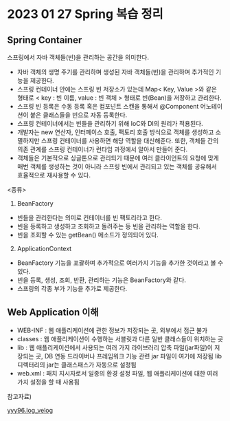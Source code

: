 # 2023 01 27 Spring 복습 정리 

## Spring Container
스프링에서 자바 객체들(빈)을 관리하는 공간을 의미한다. 
- 자바 객체의 생명 주기를 관리하며 생성된 자바 객체들(빈)을 관리하며 추가적인 기능을 제공한다. 
- 스프링 컨테이너 안에는 스프링 빈 저장소가 있는데 Map< Key, Value >와 같은 형태로 < key : 빈 이름, value : 빈 객체 > 형태로 빈(Bean)을 저장하고 관리한다. 
- 스프링 빈 등록은 수동 등록 혹은 컴포넌트 스캔을 통해서 @Component 어노테이션이 붙은 클래스들을 빈으로 자동 등록한다. 
- 스프링 컨테이너에서는 빈들을 관리하기 위해 IoC와 DI의 원리가 적용된다. 
- 개발자는 new 연산자, 인터페이스 호출, 팩토리 호출 방식으로 객체를 생성하고 소멸하지만 스프링 컨테이너를 사용하면 해당 역할을 대신해준다. 또한, 객체들 간의 의존 관계를 스프링 컨테이너가 런타임 과정에서 알아서 만들어 준다.
- 객체들은 기본적으로 싱글톤으로 관리되기 때문에 여러 클라이언트의 요청에 맞게 매번 객체를 생성하는 것이 아니라 스프링 빈에서 관리되고 있는 객체를 공유해서 효율적으로 재사용할 수 있다. 

<종류>
1. BeanFactory
- 빈들을 관리한다는 의미로 컨테이너를 빈 팩토리라고 한다.
- 빈을 등록하고 생성하고 조회하고 돌려주는 등 빈을 관리하는 역할을 한다. 
- 빈을 조회할 수 있는 getBean() 메소드가 정의되어 있다. 

2. ApplicationContext
- BeanFactory 기능을 포괄하며 추가적으로 여러가지 기능을 추가한 것이라고 볼 수 있다. 
- 빈을 등록, 생성, 조회, 반환, 관리하는 기능은 BeanFactory와 같다. 
- 스프링의 각종 부가 기능을 추가로 제공한다.

## Web Application 이해
- WEB-INF : 웹 애플리케이션에 관한 정보가 저장되는 곳, 외부에서 접근 불가 
- classes : 웹 애플리케이션이 수행하는 서블릿과 다른 일반 클래스들이 위치하는 곳 
- lib : 웹 애플리케이션에서 사용되는 여러 가지 라이브러리 압축 파일(jar파일)이 저장되는 곳, DB 연동 드라이버나 프레임워크 기능 관련 jar 파일이 여기에 저장됨 lib 디렉터리의 jar는 클래스패스가 자동으로 설정됨 
- web.xml : 패치 지시자로서 일종의 환경 설정 파일, 웹 애플리케이션에 대한 여러 가지 설정을 할 때 사용됨 






참고자료) 

[yyy96.log_velog](https://velog.io/@yyy96/Spring)